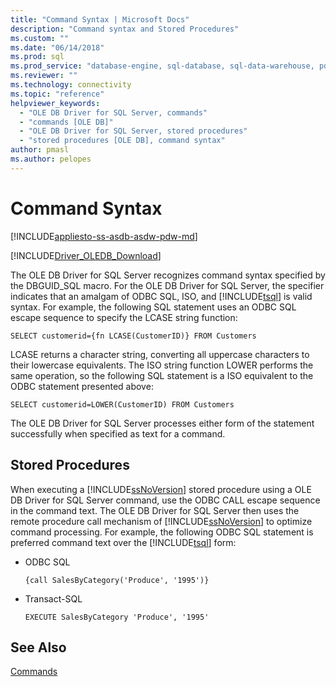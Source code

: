 ```yaml
---
title: "Command Syntax | Microsoft Docs"
description: "Command syntax and Stored Procedures"
ms.custom: ""
ms.date: "06/14/2018"
ms.prod: sql
ms.prod_service: "database-engine, sql-database, sql-data-warehouse, pdw"
ms.reviewer: ""
ms.technology: connectivity
ms.topic: "reference"
helpviewer_keywords: 
  - "OLE DB Driver for SQL Server, commands"
  - "commands [OLE DB]"
  - "OLE DB Driver for SQL Server, stored procedures"
  - "stored procedures [OLE DB], command syntax"
author: pmasl
ms.author: pelopes
---
```

# Command Syntax
[!INCLUDE[appliesto-ss-asdb-asdw-pdw-md](../../../includes/appliesto-ss-asdb-asdw-pdw-md.md)]

[!INCLUDE[Driver_OLEDB_Download](../../../includes/driver_oledb_download.md)]

  The OLE DB Driver for SQL Server recognizes command syntax specified by the DBGUID_SQL macro. For the OLE DB Driver for SQL Server, the specifier indicates that an amalgam of ODBC SQL, ISO, and [!INCLUDE[tsql](../../../includes/tsql-md.md)] is valid syntax. For example, the following SQL statement uses an ODBC SQL escape sequence to specify the LCASE string function:  
  
```  
SELECT customerid={fn LCASE(CustomerID)} FROM Customers  
```  
  
 LCASE returns a character string, converting all uppercase characters to their lowercase equivalents. The ISO string function LOWER performs the same operation, so the following SQL statement is a ISO equivalent to the ODBC statement presented above:  
  
```  
SELECT customerid=LOWER(CustomerID) FROM Customers  
```  
  
 The OLE DB Driver for SQL Server processes either form of the statement successfully when specified as text for a command.  
  
## Stored Procedures  
 When executing a [!INCLUDE[ssNoVersion](../../../includes/ssnoversion-md.md)] stored procedure using a OLE DB Driver for SQL Server command, use the ODBC CALL escape sequence in the command text. The OLE DB Driver for SQL Server then uses the remote procedure call mechanism of [!INCLUDE[ssNoVersion](../../../includes/ssnoversion-md.md)] to optimize command processing. For example, the following ODBC SQL statement is preferred command text over the [!INCLUDE[tsql](../../../includes/tsql-md.md)] form:  
  
-   ODBC SQL  
  
    ```  
    {call SalesByCategory('Produce', '1995')}  
    ```  
  
-   Transact-SQL  
  
    ```  
    EXECUTE SalesByCategory 'Produce', '1995'  
    ```  
  
## See Also  
 [Commands](../../oledb/ole-db-commands/commands.md)  
  
  
